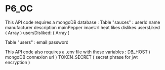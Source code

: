 # P6_OC

This API code requires a mongoDB database :
 Table "sauces" :
   userId
   name
   manufacturer
   description
   mainPepper
   imaeUrl
   heat
   likes
   dislikes
   usersLiked ( Array )
   usersDisliked: ( Array )
   
 Table "users" :
   email
   password
   
  
This API code also requires a .env file with these variables :
DB_HOST ( mongoDB connexion url )
TOKEN_SECRET ( secret phrase for jwt encryption )
